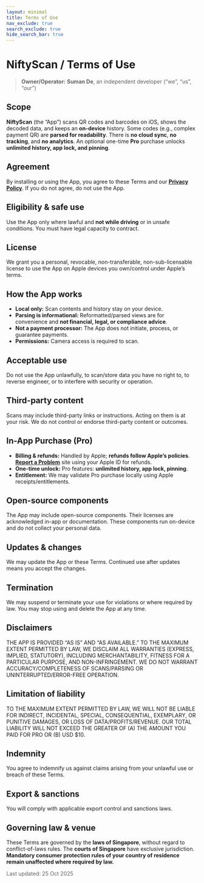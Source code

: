 ```yaml
---
layout: minimal
title: Terms of Use
nav_exclude: true
search_exclude: true
hide_search_bar: true
---
```


# NiftyScan / Terms of Use

> **Owner/Operator:** **Suman De**, an independent developer (“we”, “us”, “our”)

## Scope

**NiftyScan** (the “App”) scans QR codes and barcodes on iOS, shows the decoded data, and keeps an **on-device** history. Some codes (e.g., complex payment QR) are **parsed for readability**. There is **no cloud sync**, **no tracking**, and **no analytics**. An optional one-time **Pro** purchase unlocks **unlimited history, app lock, and pinning**.

## Agreement

By installing or using the App, you agree to these Terms and our **[Privacy Policy](privacy)**. If you do not agree, do not use the App.

## Eligibility & safe use

Use the App only where lawful and **not while driving** or in unsafe conditions. You must have legal capacity to contract.

## License

We grant you a personal, revocable, non-transferable, non-sub-licensable license to use the App on Apple devices you own/control under Apple’s terms.

## How the App works

- **Local only:** Scan contents and history stay on your device.
- **Parsing is informational:** Reformatted/parsed views are for convenience and **not financial, legal, or compliance advice**.
- **Not a payment processor:** The App does not initiate, process, or guarantee payments.
- **Permissions:** Camera access is required to scan.

## Acceptable use

Do not use the App unlawfully, to scan/store data you have no right to, to reverse engineer, or to interfere with security or operation.

## Third-party content

Scans may include third-party links or instructions. Acting on them is at your risk. We do not control or endorse third-party content or outcomes.

## In-App Purchase (Pro)

- **Billing & refunds:** Handled by Apple; **refunds follow Apple’s policies**. **[Report a Problem](https://support.apple.com/en-us/118223)** site using your Apple ID for refunds.
- **One-time unlock:** Pro features: **unlimited history, app lock, pinning**.
- **Entitlement:** We may validate Pro purchase locally using Apple receipts/entitlements.

## Open-source components

The App may include open-source components. Their licenses are acknowledged in-app or documentation. These components run on-device and do not collect your personal data.

## Updates & changes

We may update the App or these Terms. Continued use after updates means you accept the changes.

## Termination

We may suspend or terminate your use for violations or where required by law. You may stop using and delete the App at any time.

## Disclaimers

THE APP IS PROVIDED “AS IS” AND “AS AVAILABLE.” TO THE MAXIMUM EXTENT PERMITTED BY LAW, WE DISCLAIM ALL WARRANTIES (EXPRESS, IMPLIED, STATUTORY), INCLUDING MERCHANTABILITY, FITNESS FOR A PARTICULAR PURPOSE, AND NON-INFRINGEMENT. WE DO NOT WARRANT ACCURACY/COMPLETENESS OF SCANS/PARSING OR UNINTERRUPTED/ERROR-FREE OPERATION.

## Limitation of liability

TO THE MAXIMUM EXTENT PERMITTED BY LAW, WE WILL NOT BE LIABLE FOR INDIRECT, INCIDENTAL, SPECIAL, CONSEQUENTIAL, EXEMPLARY, OR PUNITIVE DAMAGES, OR LOSS OF DATA/PROFITS/REVENUE. OUR TOTAL LIABILITY WILL NOT EXCEED THE GREATER OF (A) THE AMOUNT YOU PAID FOR PRO OR (B) USD $10.

## Indemnity

You agree to indemnify us against claims arising from your unlawful use or breach of these Terms.

## Export & sanctions

You will comply with applicable export control and sanctions laws.

## Governing law & venue

These Terms are governed by the **laws of Singapore**, without regard to conflict-of-laws rules. The **courts of Singapore** have exclusive jurisdiction. **Mandatory consumer protection rules of your country of residence remain unaffected where required by law.**

<p style="color: #666;">Last updated: 25 Oct 2025</p>
